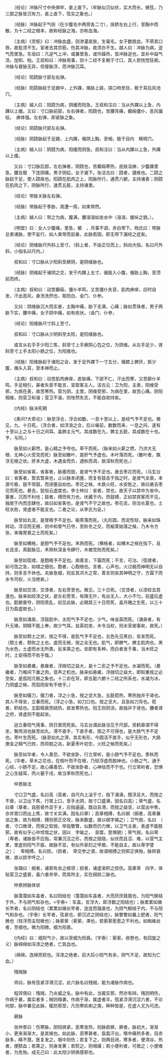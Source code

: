 <!-- { "loadSidebar": true } -->
　　〔经论〕冲脉尺寸中央俱牢，直上直下。（牢脉似沉似伏，实大而长，微弦，乃三部之脉皆沉有力，直上直下，弦实之象也。）

　　〔经脉〕冲脉起于气街（在少腹毛中两旁各二寸），挟脐左右上行，至胸中而散，为十二经之根本，故称经脉之海，亦称血海。

　　〔主病〕《灵枢》曰：冲脉血盛，则渗灌皮肤，生毫毛。女子数脱血，不荣其口唇，故髭须不生。宦者去其宗筋，伤其冲脉，故须亦不生。越人曰：冲脉为病，逆气而里急。东垣曰：凡逆气上冲，或兼里急，或作躁热，皆冲脉逆也，宜补中益气汤，加知、柏。王叔和曰：冲脉用事，则十二经不复朝于寸口，其人若恍惚狂痴，冲脉与督脉无异，但督脉浮，而冲脉沉耳。

　　〔经论〕阳跷脉寸部左右弹。

　　〔经脉〕阳跷脉起于足跟中，上外踝，循胁上肩，挟口吻至目，极于耳后风池穴。

　　〔主病〕越人曰：阳跷为病，阴缓而阳急。王叔和注曰：当从外踝以上急，内踝以上缓。又曰：寸口脉前部，左右弹者，阳跷也，苦腰背痛，癫痫僵仆，恶风偏枯，　痹体强。左右弹，即紧脉之象。

　　〔经论〕阴跷脉尺部左右弹。

　　〔经脉〕阴跷脉起于足跟，上内踝，循阴上胸，至咽，极于目内　睛明穴。

　　〔主病〕越人曰：阴跷为病，阳缓而阴急。叔和注曰：当从内踝以上急，外踝以上缓。

　　又曰：寸口脉后部，左右弹者，阴跷也，苦癫痫寒热，皮肤淫痹，少腹痛里急，腰及髋　下连阴痛，男子阴疝，女子漏下。张洁古曰：跷者，捷疾也。二跷之脉起于足，使人跷疾也。阳跷在肌肉之上，阳脉所行，通贯六腑，主持诸表；阴跷在肌肉之下，阴脉所行，通贯五脏，主持诸里。

　　〔经论〕带脉关脉左右弹。

　　〔经脉〕带脉起于季胁，周遭一周，如束带然。

　　〔主病〕越人曰：带之为病，腹满，腰溶溶如坐水中（溶溶，缓纵之貌。）。

　　《明堂》曰：女人少腹痛，里急，螈　，月事不调，赤白带下。杨氏曰：带脉总束诸脉，使不妄行，如人束带而前垂，此脉若固，即无带下漏经之症矣。

　　〔经论〕阴维脉尺外斜上至寸。（斜上者，不由正位而上，斜向大指，名曰尺外斜，小指名曰尺内。）

　　叔和曰：寸口脉从少阳斜至厥阴，是阴维脉也。

　　〔经脉〕阴维起于诸阴之交，发于内踝上五寸，循股入小腹，循胁上胸，至顶前而终。

　　〔主病〕叔和曰：动苦癫痫，僵仆羊鸣，又苦僵仆失音，肌肉痹痒，应时自发，汗出恶风，身洗洗然也，取阳白、金门、仆参。

　　又曰：阴维脉沉大而实者，主胸中痛，胁下支满，心痛；脉如贯珠者，男子两胁下实，腰中痛，女子阴中痛，如有疮状。（金门、仆参，

　　〔经论〕阳维脉尺寸斜上至寸。

　　叔和曰：寸口脉从少阴斜至太阳，是阳维脉也。

　　或言从右手手少阳三焦，斜至寸上手厥阴心包之位，为阴维。从左手足少，肾斜至寸上手太阳小肠之位，为阳维也。

　　〔经脉〕阳维脉起于诸阳之会，发于足外踝下一寸五分，循膝上髀厌，抵少腹，循头入耳，至本神而止。

　　〔主病〕叔和曰：动苦肌肉痹痒，皮肤痛，下部不仁，汗出而寒，又苦颠仆羊鸣，手足相引，甚者失音不能言，宜取客主人。洁古云：卫为阳，主表，阳维受邪，为病在表，故苦寒热。营为阴，主里，阴维受邪，为病在里，故苦心痛。阴阳相维，则营卫和谐；营卫不谐，则怅然失志，不能自收持矣。

　　《内经》脉决死期

　　《素问?大奇论》：脉至浮合，浮合如数，一息十至以上，是经气予不足也。微见，九、十日死。（浮合者，如浮浪之合，后以催前，数数而来，一息之间，遂有十至以上之与十日之间耳。盖肺主元气，其成数在九，脾主五脏，其成数在十也。予，与同。）

　　脉至如火薪然，是心精之予夺也。草干而死。（脉来如火薪之燃，乃洪大无根、无神心火受克而死）脉至如散叶，是肝气予虚也。木叶落而死。（散叶者，飘浮无根之状。肝本大虚，木遇金而负，遇秋而凋，故深秋而死也。）

　　脉至如省客，省客者，脉塞而鼓，是肾气予不足也。悬去枣花而死。（马玄台曰：省客者，暂去暂来也，止以脉本闭塞，而复有鼓击于指之时，是肾气全衰，本源亏极，鼓不常鼓，而闭塞自如也。枣花之候，木衰火旺，水安胜之，故曰悬去枣花而死也。悬去，犹俗云虚度也。李士林曰：省者，禁也，故天子以禁中为省中。塞者，沉而不利也；鼓者，搏而有力也，伏藏于内，而鼓搏，正如禁宾客而不见，独居于内而恣肆也，故曰如省客也，是肾气不宁之故也。枣花去，则当长夏也，土旺水败，肾虚者不能支也。二者之论，从李氏为妥。）

　　脉至如丸泥，是胃精予不足也。榆荚落而死。（丸形圆，而泥性轻，脉来如珠转动，浮涩而无根，则中和胃气已夺，至秋冬之交，而榆荚始落之候，乃木令方张，来侮胃衰之土而死矣。）

　　脉至如横格，是胆气予不足也。禾熟而死。（横格者，如横木之格在指下，且长且坚，真脏脉见，禾熟秋深金令肆行，木被克败而死矣。）

　　脉至如弦缕，是胞精予不足也。病善言，下霜而死；不言，可治。（弦缕者，如弓弦之急，如缕之细也。胞者，心胞络也。言者，心声也。火过极而神明无以自持，则多言不休也。夫脉急细，则反其洪大之常，善言则丧其神明之守，方霜下而水令司权，火当绝矣。）

　　脉至如交漆，交漆者，左右旁至也。微见，三十日死。（交漆者，以漆绞去其渣也。脉来如绞漆之状，是左右旁至，有降无升，有出无入，大小不匀，前盛后虚也。脏腑衰夺，阴阳乖乱，初见此脉，必期其三十日而死，盖月魄之生死，以三十日为盈虚故也。）

　　脉至如涌泉，浮鼓肌中，太阳气予不足也，少气。味韭英而死。（涌泉者，有升无竭，阴精不能上奉，故少气耳。韭英初发，木令当权，则水官谢事矣，故死。）

　　脉至如颓土之状，按之不得，是肌气予不足也，五色先见黑白，垒发而死。（颓土者，颓败之土也，虚而无根，按之全无也。肌气，即脾气，脾主肌肉也，黑为水色，土虚而水无所畏，反来乘之也。垒即有多种，而白者发于春，当木旺之时，土安得而不败乎哉。）

　　脉至如悬雍，悬雍者，浮揣切之益大，是十二俞之予不足也。水凝而死。（悬雍者，乃喉间下垂之肉，音声之机也。脉来如悬雍，浮揣切之益大，即知重按之必空矣，是孤阳亢极之象也。十二俞在背，即五脏六腑十二经之所系也，水凝为冰，乃阴盛之候，而孤阳安有不绝乎。）

　　脉至如偃刀，偃刀者，浮之小急，按之坚大急，五脏菀热，寒热独并于肾也。其人不得坐，立春而死。（浮之小急，如刀口也。按之坚大，且急如刀背也。菀者，积结也。五脏精衰而结热，故发寒热也。阳王则阴消，故独并于肾也。腰者肾之府，肾虚则不能起坐。

　　迨立春阳气用事，阴日衰而死矣。马玄台谓此脉当见于尺部。吴鹤皋谓不得坐，臀肉消也脉至如丸，滑不直手，下直手者，按之不可得也，是大肠气予不足也。枣叶生而死。（脉至如丸之滑，其实有形，今圆活不直手，似乎无形也，大肠庚金之精气已败，而将脱之兆，新夏枣叶初生，火旺之候而死矣。）

　　脉至如华者，令人善恐，不欲坐卧，行立常听，是小肠气予不足也。季秋而死。（华者，草木之花也，在枝叶而不在根，乃轻浮虚而脱神也。小肠之气，通于心经，小肠不足，故心痛善恐，不欲坐卧者，心神怯而不宁也。行立常听者，恐惧之心生疑耳，丙火墓于戌，故当季秋而死也。）

　　仲景脉法

　　寸口卫气盛，名曰高（高者，自尺内上溢于寸，指下涌涌，既浮且大，而按之不衰，以卫出下焦，行胃上口，至手太阴，故寸口盛满，因名曰高）；荣气盛，名曰章（章者，自筋骨外显于关，应指逼逼，既动且滑，而按之益坚，以营出中焦，亦并胃口而出上焦，故寸关实满，因名曰章）；高章相搏，名曰纲（纲者，高章兼该之象，故为相搏，搏则邪正交攻，脉来数盛，直以纲字揭之）；卫气弱，名曰　（　者，寸口微滑，而按之软弱，举指瞥瞥，似数而仍力微，以卫气主表，表虚不能胜邪，故有似乎心中怵惕之状，因以　字喻之，　音牒，思惧貌）；荣气弱，名曰卑（卑者，诸脉皆不应指，常兼沉涩之形，而按之隐隐，似伏而且涩、难，以营气主里，里虚则阳气不振，故脉不显，有似外家妇之甲屑，不能自主，故以卑字譬之）；　卑相搏，名曰损。（损者，　卑交参之谓，故谓相搏之则邪正俱殆，脉转衰微，直以损字呼之。）

　　张璐曰：纲者，诸邪有余之纲领；损者，诸虚渐积之损伤。高章卑　四字，体贴营卫之盛衰，虽六者并举，而其所主，实在纲损二脉也。

　　仲景辨脉体状

　　脉霭霭如车盖者，名曰阳结也（霭霭如车盖者，大而厌厌聂聂也，为阳气郁结于外，不与阴气和杂也。<宇泰>：车盖，言浮大，即浮数之阳结也）；脉累累如循长竿者，名曰阴结也（累累如循长竿者，连连而强直也，为阴气郁结于内，不与阳气和杂也。〔宇泰〕长竿者，弦紧也，即沉迟之阴结也）。脉瞥瞥如羹上肥者，阳气微也（轻浮而主阳微也）；脉萦萦（萦萦，滞也，若萦萦惹惹之不利也。如蜘蛛丝者，至细也。微为阳微，细为阳衰。

　　《内经》曰：细则气少，故以至细为阳衰。〔宇泰〕：萦萦，收卷也，有回旋之义）脉绵绵如泻漆之绝者，亡其血也。

　　（绵绵，连绵而软也。泻漆之绝者，前大后小阳气有余，阴气不足，故知为亡血。）

　　残贼脉

　　师曰，脉有弦紧浮滑沉涩，此六脉名曰残贼，能为诸脉作病也。

　　程郊倩曰：残贼，乃炎威之名，脉中有此，当属实邪，然亦有辩。残则明伤，作病于暴，属实者多；贼则暗袭，作病于渐，属虚者半。弦紧浮滑沉涩六者，不论何部，脉中兼见此脉，辄防邪至，凡伤寒疟痢之类，种种皆是，在虚人尤为可虑。

　　厥脉

　　张仲景曰：伤寒脉，阴阳俱紧，恶寒发热，则脉欲厥，厥者，脉初大，渐渐小，更来渐渐大，是其候也。如此脉，恶寒甚者，翕翕汗出，喉中痛热多者，目赤脉多，睛不慧。医复发之，咽中则伤；若复下之，则两目闭，寒多者，便清谷，热者，便脓血；若熏之，则身发黄；若熨之，则咽燥；若小便利者，可救之；小便难者，为危殆。成无己曰：此太阳少阴俱感邪也。

